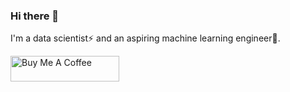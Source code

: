 ### Hi there 👋

I'm a data scientist⚡ and an aspiring machine learning engineer🌱.

<a href="https://www.buymeacoffee.com/Morgvn" target="_blank"><img src="https://cdn.buymeacoffee.com/buttons/v2/default-black.png" alt="Buy Me A Coffee" style="height: 41;width: 174;" ></a>
